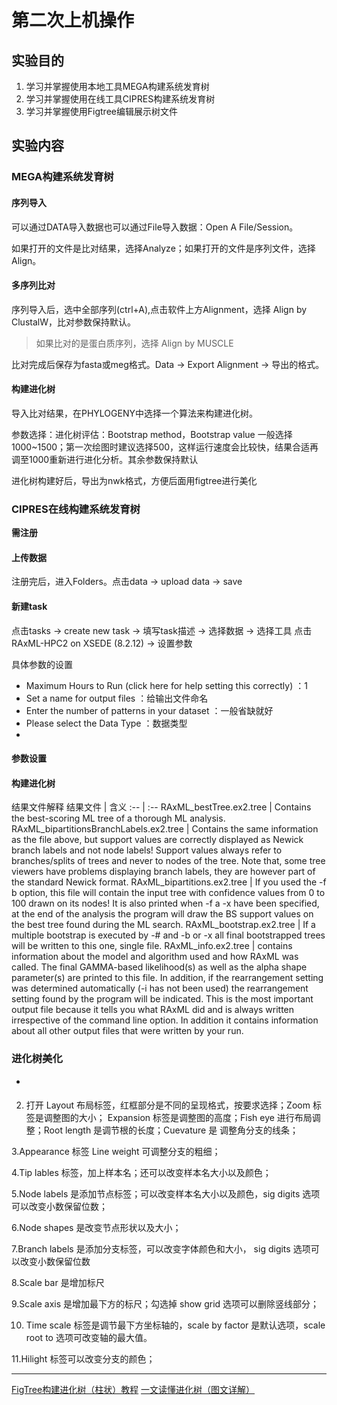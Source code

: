 # 第二次上机操作

## 实验目的

1. 学习并掌握使用本地工具MEGA构建系统发育树
2. 学习并掌握使用在线工具CIPRES构建系统发育树
3. 学习并掌握使用Figtree编辑展示树文件

## 实验内容
### MEGA构建系统发育树

#### 序列导入
可以通过DATA导入数据也可以通过File导入数据：Open A File/Session。

如果打开的文件是比对结果，选择Analyze；如果打开的文件是序列文件，选择Align。

#### 多序列比对
序列导入后，选中全部序列(ctrl+A),点击软件上方Alignment，选择 Align by ClustalW，比对参数保持默认。
> 如果比对的是蛋白质序列，选择 Align by MUSCLE

比对完成后保存为fasta或meg格式。Data -> Export Alignment -> 导出的格式。

#### 构建进化树
导入比对结果，在PHYLOGENY中选择一个算法来构建进化树。

参数选择：进化树评估：Bootstrap method，Bootstrap value 一般选择1000~1500；第一次绘图时建议选择500，这样运行速度会比较快，结果合适再调至1000重新进行进化分析。其余参数保持默认

进化树构建好后，导出为nwk格式，方便后面用figtree进行美化






### CIPRES在线构建系统发育树

**需注册**


#### 上传数据
注册完后，进入Folders。点击data -> upload data -> save

#### 新建task
点击tasks -> create new task -> 填写task描述 -> 选择数据 -> 选择工具 点击RAxML-HPC2 on XSEDE (8.2.12) -> 设置参数 

具体参数的设置
+ Maximum Hours to Run (click here for help setting this correctly) ：1
+ Set a name for output files ：给输出文件命名
+ Enter the number of patterns in your dataset ：一般省缺就好
+ Please select the Data Type ：数据类型
+ 









#### 参数设置



#### 构建进化树


结果文件解释
结果文件 | 含义
:-- | :--
RAxML_bestTree.ex2.tree | Contains the best-scoring ML tree of a thorough ML analysis. 
RAxML_bipartitionsBranchLabels.ex2.tree | Contains the same information as the file above, but support values are correctly displayed as Newick branch labels and not node labels! Support values always refer to branches/splits of trees and never to nodes of the tree. Note that, some tree viewers have problems displaying branch labels, they are however part of the standard Newick format. 
RAxML_bipartitions.ex2.tree |  If you used the -f b option, this file will contain the input tree with confidence values from 0 to 100 drawn on its nodes! It is also printed when -f a -x have been specified, at the end of the analysis the program will draw the BS support values on the best tree found during the ML search.
RAxML_bootstrap.ex2.tree | If a multiple bootstrap is executed by -# and -b or -x all final bootstrapped trees will be written to this one, single file.
RAxML_info.ex2.tree |  contains information about the model and algorithm used and how RAxML was called. The final GAMMA-based likelihood(s) as well as the alpha shape parameter(s) are printed to this file. In addition, if the rearrangement setting was determined automatically (-i  has not been used) the rearrangement setting found by the program will be indicated. This is the most important output file because it tells you what RAxML did and is always written irrespective of the command line option. In addition it contains information about all other output files that were written by your run.


### 进化树美化
-
#### 
2. 打开 Layout 布局标签，红框部分是不同的呈现格式，按要求选择；Zoom 标签是调整图的大小； Expansion 标签是调整图的高度；Fish eye 进行布局调整；Root length 是调节根的长度；Cuevature 是 调整角分支的线条；

3.Appearance 标签 Line weight 可调整分支的粗细；

4.Tip lables 标签，加上样本名；还可以改变样本名大小以及颜色；

5.Node labels 是添加节点标签；可以改变样本名大小以及颜色，sig digits 选项可以改变小数保留位数；

6.Node shapes 是改变节点形状以及大小；

7.Branch labels 是添加分支标签，可以改变字体颜色和大小， sig digits 选项可以改变小数保留位数

8.Scale bar 是增加标尺

9.Scale axis 是增加最下方的标尺；勾选掉 show grid 选项可以删除竖线部分；

10. Time scale 标签是调节最下方坐标轴的，scale by factor 是默认选项，scale root to 选项可改变轴的最大值。

11.Hilight 标签可以改变分支的颜色；










---
[FigTree构建进化树（柱状）教程](http://www.360doc.com/content/19/0125/12/52645714_811199917.shtml)
[一文读懂进化树（图文详解）](https://zhuanlan.zhihu.com/p/141835886)

